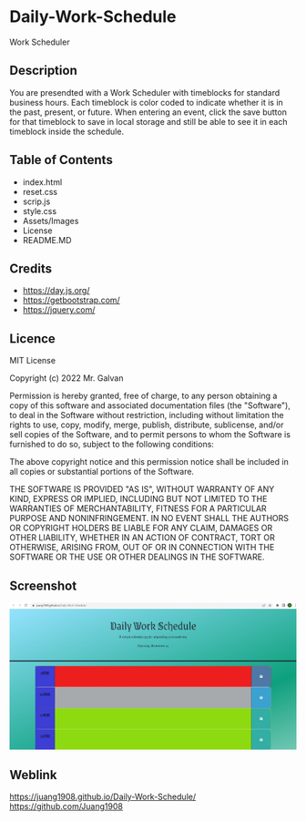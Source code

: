# Daily-Work-Schedule

Work Scheduler

## Description

You are presendted with a Work Scheduler with timeblocks for standard business hours.
Each timeblock is color coded to indicate whether it is in the past, present, or future.
When entering an event, click the save button for that timeblock to save in local storage and still be able to see it in each timeblock inside the schedule.

## Table of Contents

- index.html
- reset.css
- scrip.js
- style.css
- Assets/Images
- License
- README.MD

## Credits

- https://day.js.org/
- https://getbootstrap.com/
- https://jquery.com/

## Licence

MIT License

Copyright (c) 2022 Mr. Galvan

Permission is hereby granted, free of charge, to any person obtaining a copy
of this software and associated documentation files (the "Software"), to deal
in the Software without restriction, including without limitation the rights
to use, copy, modify, merge, publish, distribute, sublicense, and/or sell
copies of the Software, and to permit persons to whom the Software is
furnished to do so, subject to the following conditions:

The above copyright notice and this permission notice shall be included in all
copies or substantial portions of the Software.

THE SOFTWARE IS PROVIDED "AS IS", WITHOUT WARRANTY OF ANY KIND, EXPRESS OR
IMPLIED, INCLUDING BUT NOT LIMITED TO THE WARRANTIES OF MERCHANTABILITY,
FITNESS FOR A PARTICULAR PURPOSE AND NONINFRINGEMENT. IN NO EVENT SHALL THE
AUTHORS OR COPYRIGHT HOLDERS BE LIABLE FOR ANY CLAIM, DAMAGES OR OTHER
LIABILITY, WHETHER IN AN ACTION OF CONTRACT, TORT OR OTHERWISE, ARISING FROM,
OUT OF OR IN CONNECTION WITH THE SOFTWARE OR THE USE OR OTHER DEALINGS IN THE
SOFTWARE.

## Screenshot

![Screenshot- View](./Assets/Images/scheduler-view.jpg)

## Weblink

https://juang1908.github.io/Daily-Work-Schedule/
https://github.com/Juang1908
